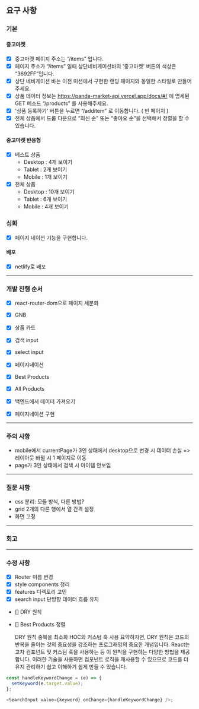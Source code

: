 ## 요구 사항

### 기본

#### 중고마켓

- [x] 중고마켓 페이지 주소는 “/items” 입니다.
- [x] 페이지 주소가 “/items” 일때 상단네비게이션바의 '중고마켓' 버튼의 색상은 “3692FF”입니다.
- [x] 상단 네비게이션 바는 이전 미션에서 구현한 랜딩 페이지와 동일한 스타일로 만들어 주세요.
- [x] 상품 데이터 정보는 https://panda-market-api.vercel.app/docs/#/ 에 명세된 GET 메소드 “/products” 를 사용해주세요.
- [x] '상품 등록하기' 버튼을 누르면 “/additem” 로 이동합니다. ( 빈 페이지 )
- [x] 전체 상품에서 드롭 다운으로 “최신 순” 또는 “좋아요 순”을 선택해서 정렬을 할 수 있습니다.

#### 중고마켓 반응형

- [x] 베스트 상품
  - Desktop : 4개 보이기
  - Tablet : 2개 보이기
  - Mobile : 1개 보이기
- [x] 전체 상품
  - Desktop : 10개 보이기
  - Tablet : 6개 보이기
  - Mobile : 4개 보이기

### 심화

- [x] 페이지 네이션 기능을 구현합니다.

#### 배포

- [x] netlify로 배포

---

### 개발 진행 순서

- [x] react-router-dom으로 페이지 세분화

- [x] GNB
- [x] 상품 카드
- [x] 검색 input
- [x] select input
- [x] 페이지네이션

- [x] Best Products
- [x] All Products

- [x] 백엔드에서 데이터 가져오기
- [x] 페이지네이션 구현

---

### 주의 사항

- mobile에서 currentPage가 3인 상태에서 desktop으로 변경 시 데이터 손실 => 레이아웃 바뀔 시 1 페이지로 이동
- page가 3인 상태에서 검색 시 아이템 안보임

---

### 질문 사항

- css 분리: 모듈 방식, 다른 방법?
- grid 2개의 다른 행에서 열 간격 설정
- 화면 고정

---

### 회고

---

### 수정 사항

- [x] Router 이름 변경
- [x] style components 정리
- [x] features 디렉토리 고민
- [x] search input 단방향 데이터 흐름 유지

- [] DRY 원칙
- [] Best Products 정렬

  DRY 원칙
  중복을 최소화
  HOC와 커스텀 훅 사용
  요약하자면, DRY 원칙은 코드의 반복을 줄이는 것의 중요성을 강조하는 프로그래밍의 중요한 개념입니다. React는 고차 컴포넌트 및 커스텀 훅을 사용하는 등 이 원칙을 구현하는 다양한 방법을 제공합니다. 이러한 기술을 사용하면 컴포넌트 로직을 재사용할 수 있으므로 코드를 더 유지 관리하기 쉽고 이해하기 쉽게 만들 수 있습니다.

```js
const handleKeywordChange = (e) => {
  setKeyword(e.target.value);
};

<SearchInput value={keyword} onChange={handleKeywordChange} />;
```
